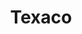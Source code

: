 ---
title: "Texaco"
url: /caguas/texaco-avenida-jose-villares-avenida-gurabo/
shop: Lebensmittel
---